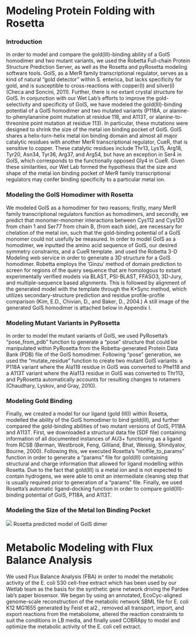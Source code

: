 # Modeling Protein Folding with Rosetta

### Introduction

In order to model and compare the gold(III)-binding ability of a GolS homodimer and two mutant variants, we used the Robetta Full-chain Protein Structure Prediction Server, as well as the Rosetta and pyRosetta modeling software tools. GolS, as a MerR family transcriptional regulator, serves as a kind of natural “gold detector” within S. enterica, but lacks specificity for gold, and is susceptible to cross-reactions with copper(I) and silver(I) (Checa and Soncini, 2011). Further, there is no extant crystal structure for GolS. In conjunction with our Wet Lab’s efforts to improve the gold-selectivity and specificity of GolS, we have modeled the gold(III)-binding potential of a GolS homodimer and two mutated variants (P118A, or alanine-to-phenylananine point mutation at residue 118, and A113T, or alanine-to-threonine point mutation at residue 113). In particular, these mutations were designed to shrink the size of the metal ion binding pocket of GolS. GolS shares a helix-turn-helix metal ion binding domain and almost all major catalytic residues with another MerR transcriptional regulator, CueR, that is sensitive to copper. These catalytic residues include Thr13, Lys15, Arg18, Tyr20, Asn34, Tyr36, Arg37, and Arg54, but have an exception in Ser4 in GolS, which corresponds to the functionally opposed Gly4 in CueR. Given these similarities, our Wet Lab formed the hypothesis that the size and shape of the metal ion binding pocket of MerR family transcriptional regulators may confer binding specificity to a particular metal ion.

### Modeling the GolS Homodimer with Rosetta

We modeled GolS as a homodimer for two reasons; firstly, many MerR family transcriptional regulators function as homodimers, and secondly, we predict that monomer-monomer interactions between Cys112 and Cys120 from chain 1 and Ser77 from chain B, (from each side), are necessary for chelation of the metal ion, such that the gold-binding potential of a GolS monomer could not usefully be measured. 
In order to model GolS as a homodimer, we inputted the amino acid sequence of GolS, our desired symmetry constraints, and a CueR template. and used the Robetta 3-D Modeling web service in order to generate a 3D structure for a GolS homodimer. Robetta employs the ‘Ginzu’ method of domain prediction to screen for regions of the query sequence that are homologous to extant experimentally verified models via BLAST, PSI-BLAST, FFASO3, 3D-Jury, and multiple-sequence based alignments. This is followed by alignment of the generated model with the template through the K*Sync method, which utilizes secondary-structure prediction and residue profile-profile comparison (Kim, E.D., Chivian, D., and Baker, D., 2004.) A still image of the generated GolS homodimer is attached below in Appendix I.

### Modeling Mutant Variants in PyRosetta

In order to model the mutant variants of GolS, we used PyRosetta’s “pose_from_pdb” function to generate a “pose” structure that could be manipulated within PyRosetta from the Robetta-generated Protein Data Bank (PDB) file of the GolS homodimer. Following “pose” generation, we used the “mutate_residue” function to create two mutant GolS variants: a P118A variant where the Ala118 residue in GolS was converted to Phe118 and a A113T variant where the Ala113 residue in GolS was converted to Thr113, and PyRosetta automatically accounts for resulting changes to rotamers (Chaudhary, Lyskov, and Gray, 2010). 

### Modeling Gold Binding

Finally, we created a model for our ligand (gold (III)) within Rosetta, modelled the ability of the GolS homodimer to bind gold(III), and further compared the gold-binding abilities of two mutant versions of GolS, P118A and A113T. First, we downloaded a structural data file (SDF file) containing information of all documented instances of AU3+ functioning as a ligand from RCSB (Berman, Westbrook, Feng, Gililand, Bhat, Weissig, Shindyalov, Bourne, 2000). Following this, we executed Rosetta’s “molfile_to_params” function in order to generate a “params” file for gold(III) containing structural and charge information that allowed for ligand modelling within Rosetta. Due to the fact that gold(III) is a metal ion and is not expected to contain hydrogens, we were able to omit an intermediate cleaning step that is usually required prior to generation of a “params” file. Finally, we used Rosetta’s automatic ligand-docking function in order to compare gold(III)-binding potential of GolS, P118A, and A113T. 

### Modeling the Size of the Metal Ion Binding Pocket

![](http://2016.igem.org/wiki/images/e/ed/T--Toronto--2016_GolS_homodimer.png)
Rosetta predicted model of GolS dimer 


# Metabolic Modeling with Flux Balance Analysis

We used Flux Balance Analysis (FBA) in order to model the metabolic activity of the E. coli S30 cell-free extract which has been used by our Wetlab team as the basis for the synthetic gene network driving the Pardee lab’s paper biosensor. We began by using an annotated, EcoCyc-aligned genome-scale reconstruction of the metabolic network SBML file for E. coli K12 MG1655 generated by Feist et al2., removed all transport, import, and export reactions from the metabolome, altered the reaction constraints to suit the conditions in LB media, and finally used COBRApy to model and optimize the metabolic activity of the E. coli cell extract.
